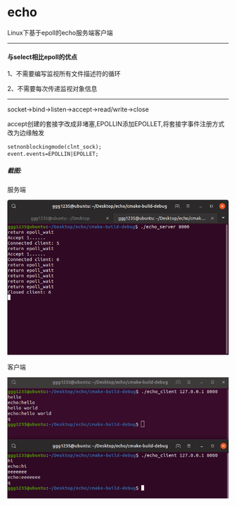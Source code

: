 # echo
Linux下基于epoll的echo服务端客户端

---

#### 与select相比epoll的优点
1、不需要编写监视所有文件描述符的循环

2、不需要每次传递监视对象信息

---

socket->bind->listen->accept->read/write->close

accept创建的套接字改成非堵塞,EPOLLIN添加EPOLLET,将套接字事件注册方式改为边缘触发
```
setnonblockingmode(clnt_sock);
event.events=EPOLLIN|EPOLLET;
```

##### 截图:

服务端

![服务端](https://github.com/GGG1235/echo/blob/master/img/server.png)

客户端

![客户端](https://github.com/GGG1235/echo/blob/master/img/client.png)
